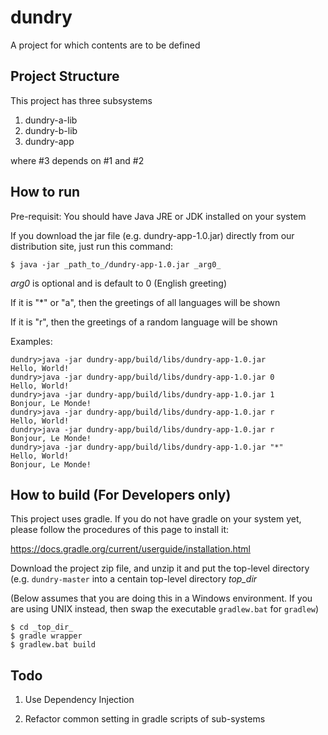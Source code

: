 # dundry
A project for which contents are to be defined

## Project Structure

This project has three subsystems

1. dundry-a-lib
2. dundry-b-lib
3. dundry-app

where #3 depends on #1 and #2

## How to run

Pre-requisit: You should have Java JRE or JDK installed on your system

If you download the jar file (e.g. dundry-app-1.0.jar) directly from our distribution site, just run this command:

```
$ java -jar _path_to_/dundry-app-1.0.jar _arg0_
```

_arg0_ is optional and is default to 0 (English greeting)

If it is "*" or "a", then the greetings of all languages will be shown

If it is "r", then the greetings of a random language will be shown

Examples:
```
dundry>java -jar dundry-app/build/libs/dundry-app-1.0.jar
Hello, World!
dundry>java -jar dundry-app/build/libs/dundry-app-1.0.jar 0
Hello, World!
dundry>java -jar dundry-app/build/libs/dundry-app-1.0.jar 1
Bonjour, Le Monde!
dundry>java -jar dundry-app/build/libs/dundry-app-1.0.jar r
Hello, World!
dundry>java -jar dundry-app/build/libs/dundry-app-1.0.jar r
Bonjour, Le Monde!
dundry>java -jar dundry-app/build/libs/dundry-app-1.0.jar "*"
Hello, World!
Bonjour, Le Monde!
```

## How to build (For Developers only)

This project uses gradle.  If you do not have gradle on your system yet, please 
follow the procedures of this page to install it:

  https://docs.gradle.org/current/userguide/installation.html

Download the project zip file, and unzip it and put the top-level directory (e.g. `dundry-master` into a centain top-level directory _top_dir_  

(Below assumes that you are doing this in a Windows environment.  If you are using UNIX instead, then swap the executable `gradlew.bat` for `gradlew`)

```
$ cd _top_dir_
$ gradle wrapper 
$ gradlew.bat build
```

## Todo

1. Use Dependency Injection

2. Refactor common setting in gradle scripts of sub-systems